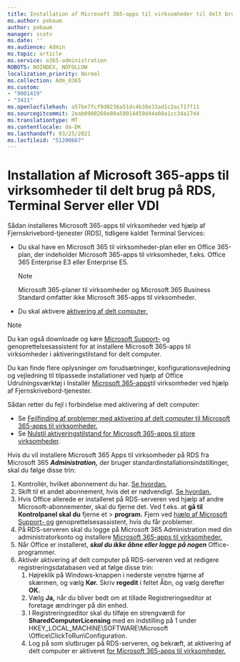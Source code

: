 ```yaml
---
title: Installation af Microsoft 365-apps til virksomheder til delt brug på RDS, Terminal Server eller VDI
ms.author: pebaum
author: pebaum
manager: scotv
ms.date: ''
ms.audience: Admin
ms.topic: article
ms.service: o365-administration
ROBOTS: NOINDEX, NOFOLLOW
localization_priority: Normal
ms.collection: Adm_O365
ms.custom:
- "9001419"
- "3411"
ms.openlocfilehash: a57be7fcf9d8236a51dc4b38e33ad1c2ac717f11
ms.sourcegitcommit: 2eab0980268e08a58014459d44a08a1cc34a17d4
ms.translationtype: MT
ms.contentlocale: da-DK
ms.lasthandoff: 03/25/2021
ms.locfileid: "51200667"
---
```

# <a name="deploying-microsoft-365-apps-for-enterprise-for-shared-use-on-rds-terminal-server-or-vdi"></a>Installation af Microsoft 365-apps til virksomheder til delt brug på RDS, Terminal Server eller VDI

Sådan installeres Microsoft 365-apps til virksomheder ved hjælp af Fjernskrivebord-tjenester (RDS), tidligere kaldet Terminal Services:

- Du skal have en Microsoft 365 til virksomheder-plan eller en Office 365-plan, der indeholder Microsoft 365-apps til virksomheder, f.eks. Office 365 Enterprise E3 eller Enterprise E5.
   > [!NOTE]
   > Microsoft 365-planer til virksomheder og Microsoft 365 Business Standard omfatter ikke Microsoft 365-apps til virksomheder.
- Du skal aktivere [aktivering af delt computer.](https://docs.microsoft.com/DeployOffice/overview-shared-computer-activation)

> [!NOTE]
> Du kan også downloade og køre [Microsoft Support-](https://aka.ms/SaRA_OfficeSCA_M365Portal) og genoprettelsesassistent for at installere Microsoft 365-apps til virksomheder i aktiveringstilstand for delt computer.

Du kan finde flere oplysninger om forudsætninger, konfigurationsvejledning og vejledning til tilpassede installationer ved hjælp af Office Udrulningsværktøj i Installér [Microsoft 365-apps](https://docs.microsoft.com/DeployOffice/deploy-microsoft-365-apps-remote-desktop-services)til virksomheder ved hjælp af Fjernskrivebord-tjenester.

Sådan retter du fejl i forbindelse med aktivering af delt computer:

- Se [Fejlfinding af problemer med aktivering af delt computer til Microsoft 365-apps til virksomheder.](https://docs.microsoft.com/DeployOffice/troubleshoot-shared-computer-activation)
- Se [Nulstil aktiveringstilstand for Microsoft 365-apps til store virksomheder](https://go.microsoft.com/fwlink/?linkid=2109218).

Hvis du vil installere Microsoft 365 Apps til virksomheder på RDS fra Microsoft 365 ***Administration,*** der bruger standardinstallationsindstillinger, skal du følge disse trin:

1. Kontrollér, hvilket abonnement du har. [Se hvordan.](https://docs.microsoft.com/microsoft-365/admin/admin-overview/what-subscription-do-i-have)
2. Skift til et andet abonnement, hvis det er nødvendigt. [Se hvordan.](https://docs.microsoft.com/microsoft-365/commerce/subscriptions/switch-to-a-different-plan)
3. Hvis Office allerede er installeret på RDS-serveren ved hjælp af andre Microsoft-abonnementer, skal du fjerne det. Ved f.eks. at **gå til Kontrolpanel skal du** fjerne et  >  **program.** Fjern ved [hjælp af Microsoft Support- og](https://aka.ms/SARA-OfficeUninstall-Alchemy) genoprettelsesassistent, hvis du får problemer.
4. På RDS-serveren skal du logge på Microsoft 365 Administration med din administratorkonto og installere [Microsoft 365-apps til virksomheder.](https://portal.office.com/OLS/MySoftware.aspx)
5. Når Office er installeret, ***skal du ikke åbne eller logge på nogen*** Office-programmer.
6. Aktivér aktivering af delt computer på RDS-serveren ved at redigere registreringsdatabasen ved at følge disse trin:
   1. Højreklik på Windows-knappen i nederste venstre hjørne af skærmen, og vælg **Kør.** Skriv **regedit** i feltet Åbn, og vælg derefter **OK.**
   2. Vælg **Ja,** når du bliver bedt om at tillade Registreringseditor at foretage ændringer på din enhed.
   3. I Registreringseditor skal du tilføje en strengværdi for **SharedComputerLicensing** med en indstilling på 1 under HKEY_LOCAL_MACHINE\SOFTWARE\Microsoft \Office\ClickToRun\Configuration.
   4. Log på som  slutbruger på RDS-serveren, og bekræft, at aktivering af delt computer er aktiveret [for Microsoft 365-apps til virksomheder.](https://docs.microsoft.com/DeployOffice/troubleshoot-shared-computer-activation#verify-that-activation-for-microsoft-365-apps-succeeded)
